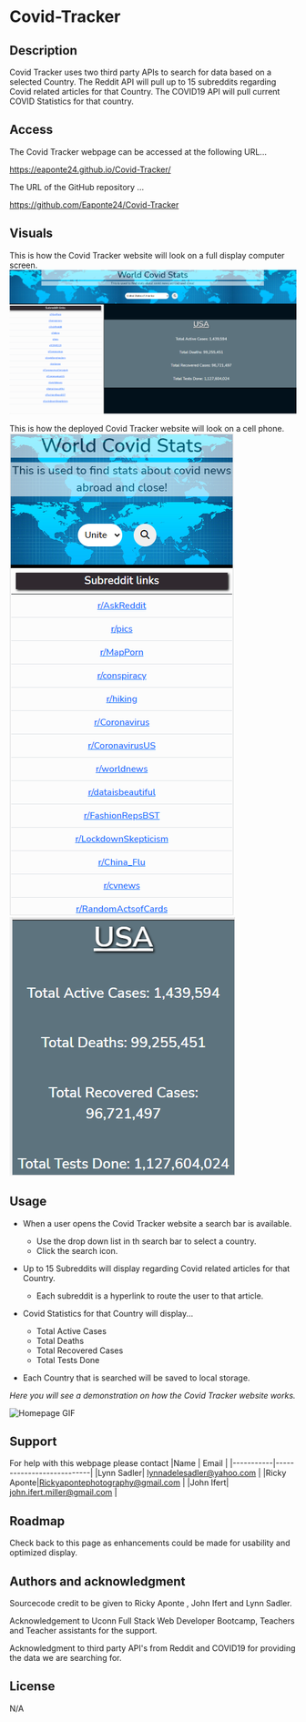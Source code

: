 # Covid-Tracker
## Description
Covid Tracker uses two third party APIs to search for data based on a selected Country. The Reddit API will pull up to 15 subreddits regarding Covid related articles for that Country. The COVID19 API will pull current COVID Statistics for that country.  

## Access

<!-- Deployed weblink-->

The Covid Tracker webpage can be accessed at the following URL...

https://eaponte24.github.io/Covid-Tracker/


The URL of the GitHub repository ...

https://github.com/Eaponte24/Covid-Tracker

## Visuals

<!-- Provide the visuals for full display and phone display -->
This is how the Covid Tracker website will look on a full display computer screen.
![Covid Tracker homepage](./assets/image/homescreen-usa.png)


This is how the deployed Covid Tracker website will look on a cell phone.
![Covid Tracker homepage](./assets/image/homescreen-cell-usa.png)
![Covid Tracker homepage](./assets/image/homescreen-cell-usa2.PNG)

## Usage
- When a user opens the Covid Tracker website a search bar is available.
  - Use the drop down list in th search bar to select a country.
  - Click the search icon.

- Up to 15 Subreddits will display regarding Covid related articles for that Country. 
    - Each subreddit is a hyperlink to route the user to that article. 
   
- Covid Statistics for that Country will display...
    - Total Active Cases
    - Total Deaths
    - Total Recovered Cases
    - Total Tests Done

- Each Country that is searched will be saved to local storage.
  
_Here you will see a demonstration on how the Covid Tracker website works._

![Homepage GIF](./assets/image/CovidTracker.gif)

## Support
For help with this webpage please contact
|Name | Email |
|-----------|---------------------------|
|Lynn Sadler| lynnadelesadler@yahoo.com |
|Ricky Aponte|Rickyapontephotography@gmail.com |
|John Ifert| john.ifert.miller@gmail.com |

## Roadmap
Check back to this page as enhancements could be made for usability and optimized display.

## Authors and acknowledgment

Sourcecode credit to be given to Ricky Aponte , John Ifert and Lynn Sadler.

Acknowledgement to Uconn Full Stack Web Developer Bootcamp, Teachers and Teacher assistants for the support. 

Acknowledgment to third party API's from Reddit and COVID19 for providing the data we are searching for. 

## License
N/A